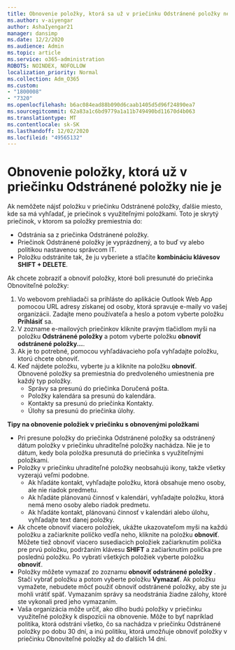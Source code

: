 ```yaml
---
title: Obnovenie položky, ktorá sa už v priečinku Odstránené položky nenachádza
ms.author: v-aiyengar
author: AshaIyengar21
manager: dansimp
ms.date: 12/2/2020
ms.audience: Admin
ms.topic: article
ms.service: o365-administration
ROBOTS: NOINDEX, NOFOLLOW
localization_priority: Normal
ms.collection: Adm_O365
ms.custom:
- "1800008"
- "7320"
ms.openlocfilehash: b6ac084ead88b090d6caab1405d5d96f24890ea7
ms.sourcegitcommit: 62a83a1c6bd9779a1a11b749490bd11670d4b063
ms.translationtype: MT
ms.contentlocale: sk-SK
ms.lasthandoff: 12/02/2020
ms.locfileid: "49565132"
---
```

# <a name="recover-an-item-thats-no-longer-in-your-deleted-items-folder"></a>Obnovenie položky, ktorá už v priečinku Odstránené položky nie je

Ak nemôžete nájsť položku v priečinku Odstránené položky, ďalšie miesto, kde sa má vyhľadať, je priečinok s využiteľnými položkami. Toto je skrytý priečinok, v ktorom sa položky premiestnia do:
- Odstránia sa z priečinka Odstránené položky.
- Priečinok Odstránené položky je vyprázdnený, a to buď vy alebo politikou nastavenou správcom IT.
- Položku odstránite tak, že ju vyberiete a stlačíte **kombináciu klávesov SHIFT + DELETE**.

Ak chcete zobraziť a obnoviť položky, ktoré boli presunuté do priečinka Obnoviteľné položky:
1. Vo webovom prehliadači sa prihláste do aplikácie Outlook Web App pomocou URL adresy získanej od osoby, ktorá spravuje e-maily vo vašej organizácii. Zadajte meno používateľa a heslo a potom vyberte položku **Prihlásiť** sa.
1. V zozname e-mailových priečinkov kliknite pravým tlačidlom myši na položku **Odstránené položky** a potom vyberte položku **obnoviť odstránené položky...**.
1. Ak je to potrebné, pomocou vyhľadávacieho poľa vyhľadajte položku, ktorú chcete obnoviť.
1. Keď nájdete položku, vyberte ju a kliknite na položku **obnoviť**.
   Obnovené položky sa premiestnia do predvoleného umiestnenia pre každý typ položky.
    - Správy sa presunú do priečinka Doručená pošta.
    - Položky kalendára sa presunú do kalendára.
    - Kontakty sa presunú do priečinka Kontakty.
    - Úlohy sa presunú do priečinka úlohy.

**Tipy na obnovenie položiek v priečinku s obnovenými položkami**

- Pri presune položky do priečinka Odstránené položky sa odstránený dátum položky v priečinku uhraditeľné položky nachádza. Nie je to dátum, kedy bola položka presunutá do priečinka s využiteľnými položkami.
- Položky v priečinku uhraditeľné položky neobsahujú ikony, takže všetky vyzerajú veľmi podobne.
    - Ak hľadáte kontakt, vyhľadajte položku, ktorá obsahuje meno osoby, ale nie riadok predmetu.
    - Ak hľadáte plánovanú činnosť v kalendári, vyhľadajte položku, ktorá nemá meno osoby alebo riadok predmetu.
    - Ak hľadáte kontakt, plánovanú činnosť v kalendári alebo úlohu, vyhľadajte text danej položky.
- Ak chcete obnoviť viacero položiek, ukážte ukazovateľom myši na každú položku a začiarknite políčko vedľa neho, kliknite na položku **obnoviť**. Môžete tiež obnoviť viacero susediacich položiek začiarknutím políčka pre prvú položku, podržaním klávesu **SHIFT** a začiarknutím políčka pre poslednú položku. Po vybratí všetkých položiek vyberte položku **obnoviť**.
- Položky môžete vymazať zo zoznamu **obnoviť odstránené položky** . Stačí vybrať položku a potom vyberte položku **Vymazať**. Ak položku vymažete, nebudete môcť použiť obnoviť odstránené položky, aby ste ju mohli vrátiť späť. Vymazaním správy sa neodstránia žiadne zálohy, ktoré ste vykonali pred jeho vymazaním.
- Vaša organizácia môže určiť, ako dlho budú položky v priečinku využiteľné položky k dispozícii na obnovenie. Môže to byť napríklad politika, ktorá odstráni všetko, čo sa nachádza v priečinku Odstránené položky po dobu 30 dní, a inú politiku, ktorá umožňuje obnoviť položky v priečinku Obnoviteľné položky až do ďalších 14 dní.
